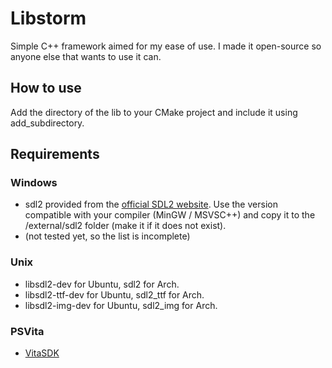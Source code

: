 # Libstorm
Simple C++ framework aimed for my ease of use. I made it open-source so anyone else that wants to use it can.

## How to use

Add the directory of the lib to your CMake project and include it using add_subdirectory.

## Requirements

### Windows

- sdl2 provided from the [official SDL2 website](https://www.libsdl.org/). Use the version compatible with your compiler (MinGW / MSVSC++) and copy it to the /external/sdl2 folder (make it if it does not exist).
- (not tested yet, so the list is incomplete)

### Unix

- libsdl2-dev for Ubuntu, sdl2 for Arch.
- libsdl2-ttf-dev for Ubuntu, sdl2_ttf for Arch.
- libsdl2-img-dev for Ubuntu, sdl2_img for Arch.

### PSVita

- [VitaSDK](https://vitasdk.org/)
